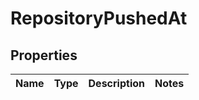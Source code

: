 

# RepositoryPushedAt


## Properties

| Name | Type | Description | Notes |
|------------ | ------------- | ------------- | -------------|



